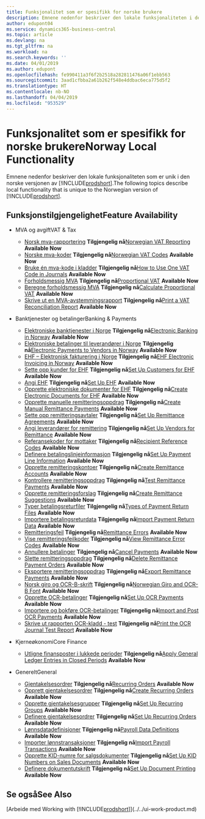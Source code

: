 ```yaml
---
title: Funksjonalitet som er spesifikk for norske brukere
description: Emnene nedenfor beskriver den lokale funksjonaliteten i den norske versjonen av Business Central.
author: edupont04
ms.service: dynamics365-business-central
ms.topic: article
ms.devlang: na
ms.tgt_pltfrm: na
ms.workload: na
ms.search.keywords: ''
ms.date: 04/01/2019
ms.author: edupont
ms.openlocfilehash: fe990411a3f6f2b2518a282811476a06f1ebb563
ms.sourcegitcommit: 3aad1cfbba2a61b262f548e4ddbac6eca775d5f2
ms.translationtype: HT
ms.contentlocale: nb-NO
ms.lasthandoff: 04/04/2019
ms.locfileid: "953529"
---
```

# <a name="norway-local-functionality"></a><span data-ttu-id="20b27-103">Funksjonalitet som er spesifikk for norske brukere</span><span class="sxs-lookup"><span data-stu-id="20b27-103">Norway Local Functionality</span></span>
<span data-ttu-id="20b27-104">Emnene nedenfor beskriver den lokale funksjonaliteten som er unik i den norske versjonen av [!INCLUDE[prodshort](../../includes/prodshort.md)].</span><span class="sxs-lookup"><span data-stu-id="20b27-104">The following topics describe local functionality that is unique to the Norwegian version of [!INCLUDE[prodshort](../../includes/prodshort.md)].</span></span>  

## <a name="feature-availability"></a><span data-ttu-id="20b27-105">Funksjonstilgjengelighet</span><span class="sxs-lookup"><span data-stu-id="20b27-105">Feature Availability</span></span>

* <span data-ttu-id="20b27-106">MVA og avgift</span><span class="sxs-lookup"><span data-stu-id="20b27-106">VAT & Tax</span></span>
    * <span data-ttu-id="20b27-107">[Norsk mva-rapportering](norwegian-vat-reporting.md) **Tilgjengelig nå**</span><span class="sxs-lookup"><span data-stu-id="20b27-107">[Norwegian VAT Reporting](norwegian-vat-reporting.md) **Available Now**</span></span>
    * <span data-ttu-id="20b27-108">[Norske mva-koder](norwegian-vat-codes.md) **Tilgjengelig nå**</span><span class="sxs-lookup"><span data-stu-id="20b27-108">[Norwegian VAT Codes](norwegian-vat-codes.md) **Available Now**</span></span>  
    * <span data-ttu-id="20b27-109">[Bruke én mva-kode i kladder](how-to-use-one-vat-code-in-journals.md) **Tilgjengelig nå**</span><span class="sxs-lookup"><span data-stu-id="20b27-109">[How to Use One VAT Code in Journals](how-to-use-one-vat-code-in-journals.md) **Available Now**</span></span>
    * <span data-ttu-id="20b27-110">[Forholdsmessig MVA](proportional-vat.md) **Tilgjengelig nå**</span><span class="sxs-lookup"><span data-stu-id="20b27-110">[Proportional VAT](proportional-vat.md) **Available Now**</span></span>
    * <span data-ttu-id="20b27-111">[Beregne forholdsmessig MVA](how-to-calculate-proportional-vat.md) **Tilgjengelig nå**</span><span class="sxs-lookup"><span data-stu-id="20b27-111">[Calculate Proportional VAT](how-to-calculate-proportional-vat.md) **Available Now**</span></span>
    * <span data-ttu-id="20b27-112">[Skrive ut en MVA-avstemmingsrapport](how-to-print-a-vat-reconciliation-report.md) **Tilgjengelig nå**</span><span class="sxs-lookup"><span data-stu-id="20b27-112">[Print a VAT Reconciliation Report](how-to-print-a-vat-reconciliation-report.md) **Available Now**</span></span>

* <span data-ttu-id="20b27-113">Banktjenester og betalinger</span><span class="sxs-lookup"><span data-stu-id="20b27-113">Banking & Payments</span></span>
    * <span data-ttu-id="20b27-114">[Elektroniske banktjenester i Norge](electronic-banking-in-norway.md) **Tilgjengelig nå**</span><span class="sxs-lookup"><span data-stu-id="20b27-114">[Electronic Banking in Norway](electronic-banking-in-norway.md) **Available Now**</span></span>
    * <span data-ttu-id="20b27-115">[Elektroniske betalinger til leverandører i Norge](electronic-payments-to-vendors-in-norway.md) **Tilgjengelig nå**</span><span class="sxs-lookup"><span data-stu-id="20b27-115">[Electronic Payments to Vendors in Norway](electronic-payments-to-vendors-in-norway.md) **Available Now**</span></span>
    * <span data-ttu-id="20b27-116">[EHF – Elektronisk fakturering i Norge](ehf-electronic-invoicing-in-norway.md) **Tilgjengelig nå**</span><span class="sxs-lookup"><span data-stu-id="20b27-116">[EHF Electronic Invoicing in Norway](ehf-electronic-invoicing-in-norway.md) **Available Now**</span></span>
    * <span data-ttu-id="20b27-117">[Sette opp kunder for EHF](how-to-set-up-customers-for-ehf.md) **Tilgjengelig nå**</span><span class="sxs-lookup"><span data-stu-id="20b27-117">[Set Up Customers for EHF](how-to-set-up-customers-for-ehf.md) **Available Now**</span></span>  
    * <span data-ttu-id="20b27-118">[Angi EHF](how-to-set-up-ehf.md) **Tilgjengelig nå**</span><span class="sxs-lookup"><span data-stu-id="20b27-118">[Set Up EHF](how-to-set-up-ehf.md) **Available Now**</span></span>
    * <span data-ttu-id="20b27-119">[Opprette elektroniske dokumenter for EHF](how-to-create-electronic-documents-for-ehf.md) **Tilgjengelig nå**</span><span class="sxs-lookup"><span data-stu-id="20b27-119">[Create Electronic Documents for EHF](how-to-create-electronic-documents-for-ehf.md) **Available Now**</span></span>
    * <span data-ttu-id="20b27-120">[Opprette manuelle remitteringsoppdrag](how-to-create-manual-remittance-payments.md) **Tilgjengelig nå**</span><span class="sxs-lookup"><span data-stu-id="20b27-120">[Create Manual Remittance Payments](how-to-create-manual-remittance-payments.md) **Available Now**</span></span>  
    * <span data-ttu-id="20b27-121">[Sette opp remitteringsavtaler](how-to-set-up-remittance-agreements.md) **Tilgjengelig nå**</span><span class="sxs-lookup"><span data-stu-id="20b27-121">[Set Up Remittance Agreements](how-to-set-up-remittance-agreements.md) **Available Now**</span></span>  
    * <span data-ttu-id="20b27-122">[Angi leverandører for remittering](how-to-set-up-vendors-for-remittance.md) **Tilgjengelig nå**</span><span class="sxs-lookup"><span data-stu-id="20b27-122">[Set Up Vendors for Remittance](how-to-set-up-vendors-for-remittance.md) **Available Now**</span></span>
    * <span data-ttu-id="20b27-123">[Referansekoder for mottaker](recipient-reference-codes.md) **Tilgjengelig nå**</span><span class="sxs-lookup"><span data-stu-id="20b27-123">[Recipient Reference Codes](recipient-reference-codes.md) **Available Now**</span></span>
    * <span data-ttu-id="20b27-124">[Definere betalingslinjeinformasjon](how-to-set-up-payment-line-information.md) **Tilgjengelig nå**</span><span class="sxs-lookup"><span data-stu-id="20b27-124">[Set Up Payment Line Information](how-to-set-up-payment-line-information.md) **Available Now**</span></span>  
    * <span data-ttu-id="20b27-125">[Opprette remitteringskontoer](how-to-create-remittance-accounts.md) **Tilgjengelig nå**</span><span class="sxs-lookup"><span data-stu-id="20b27-125">[Create Remittance Accounts](how-to-create-remittance-accounts.md) **Available Now**</span></span>  
    * <span data-ttu-id="20b27-126">[Kontrollere remitteringsoppdrag](how-to-test-remittance-payments.md) **Tilgjengelig nå**</span><span class="sxs-lookup"><span data-stu-id="20b27-126">[Test Remittance Payments](how-to-test-remittance-payments.md) **Available Now**</span></span>
    * <span data-ttu-id="20b27-127">[Opprette remitteringsforslag](how-to-create-remittance-suggestions.md) **Tilgjengelig nå**</span><span class="sxs-lookup"><span data-stu-id="20b27-127">[Create Remittance Suggestions](how-to-create-remittance-suggestions.md) **Available Now**</span></span>
    * <span data-ttu-id="20b27-128">[Typer betalingsreturfiler](types-of-payment-returns-files.md) **Tilgjengelig nå**</span><span class="sxs-lookup"><span data-stu-id="20b27-128">[Types of Payment Return Files](types-of-payment-returns-files.md) **Available Now**</span></span>
    * <span data-ttu-id="20b27-129">[Importere betalingsreturdata](how-to-import-payment-return-data.md) **Tilgjengelig nå**</span><span class="sxs-lookup"><span data-stu-id="20b27-129">[Import Payment Return Data](how-to-import-payment-return-data.md) **Available Now**</span></span>
    * <span data-ttu-id="20b27-130">[Remitteringsfeil](remittance-errors.md) **Tilgjengelig nå**</span><span class="sxs-lookup"><span data-stu-id="20b27-130">[Remittance Errors](remittance-errors.md) **Available Now**</span></span>
    * <span data-ttu-id="20b27-131">[Vise remitteringsfeilkoder](how-to-view-remittance-error-codes.md) **Tilgjengelig nå**</span><span class="sxs-lookup"><span data-stu-id="20b27-131">[View Remittance Error Codes](how-to-view-remittance-error-codes.md) **Available Now**</span></span>
    * <span data-ttu-id="20b27-132">[Annullere betalinger](how-to-cancel-payments.md) **Tilgjengelig nå**</span><span class="sxs-lookup"><span data-stu-id="20b27-132">[Cancel Payments](how-to-cancel-payments.md) **Available Now**</span></span>  
    * <span data-ttu-id="20b27-133">[Slette remitteringsoppdrag](how-to-delete-remittance-payment-orders.md) **Tilgjengelig nå**</span><span class="sxs-lookup"><span data-stu-id="20b27-133">[Delete Remittance Payment Orders](how-to-delete-remittance-payment-orders.md) **Available Now**</span></span>  
    * <span data-ttu-id="20b27-134">[Eksportere remitteringsoppdrag](how-to-export-remittance-payments.md) **Tilgjengelig nå**</span><span class="sxs-lookup"><span data-stu-id="20b27-134">[Export Remittance Payments](how-to-export-remittance-payments.md) **Available Now**</span></span>
    * <span data-ttu-id="20b27-135">[Norsk giro og OCR-B-skrift](norwegian-giro-and-ocr-b-font.md) **Tilgjengelig nå**</span><span class="sxs-lookup"><span data-stu-id="20b27-135">[Norwegian Giro and OCR-B Font](norwegian-giro-and-ocr-b-font.md) **Available Now**</span></span>
    * <span data-ttu-id="20b27-136">[Opprette OCR-betalinger](how-to-set-up-ocr-payments.md) **Tilgjengelig nå**</span><span class="sxs-lookup"><span data-stu-id="20b27-136">[Set Up OCR Payments](how-to-set-up-ocr-payments.md) **Available Now**</span></span>
    * <span data-ttu-id="20b27-137">[Importere og bokføre OCR-betalinger](how-to-import-and-post-ocr-payments.md) **Tilgjengelig nå**</span><span class="sxs-lookup"><span data-stu-id="20b27-137">[Import and Post OCR Payments](how-to-import-and-post-ocr-payments.md) **Available Now**</span></span>
    * <span data-ttu-id="20b27-138">[Skrive ut rapporten OCR-kladd - test](how-to-print-the-ocr-journal-test-report.md) **Tilgjengelig nå**</span><span class="sxs-lookup"><span data-stu-id="20b27-138">[Print the OCR Journal Test Report](how-to-print-the-ocr-journal-test-report.md) **Available Now**</span></span>  

* <span data-ttu-id="20b27-139">Kjerneøkonomi</span><span class="sxs-lookup"><span data-stu-id="20b27-139">Core Finance</span></span>    
    * <span data-ttu-id="20b27-140">[Utligne finansposter i lukkede perioder](how-to-apply-general-ledger-entries-in-closed-periods.md) **Tilgjengelig nå**</span><span class="sxs-lookup"><span data-stu-id="20b27-140">[Apply General Ledger Entries in Closed Periods](how-to-apply-general-ledger-entries-in-closed-periods.md) **Available Now**</span></span>  

* <span data-ttu-id="20b27-141">Generelt</span><span class="sxs-lookup"><span data-stu-id="20b27-141">General</span></span>
    * <span data-ttu-id="20b27-142">[Gjentakelsesordrer](recurring-orders.md) **Tilgjengelig nå**</span><span class="sxs-lookup"><span data-stu-id="20b27-142">[Recurring Orders](recurring-orders.md) **Available Now**</span></span>  
    * <span data-ttu-id="20b27-143">[Opprett gjentakelsesordrer](how-to-create-recurring-orders.md) **Tilgjengelig nå**</span><span class="sxs-lookup"><span data-stu-id="20b27-143">[Create Recurring Orders](how-to-create-recurring-orders.md) **Available Now**</span></span>
    * <span data-ttu-id="20b27-144">[Opprette gjentakelsesgrupper](how-to-set-up-recurring-groups.md) **Tilgjengelig nå**</span><span class="sxs-lookup"><span data-stu-id="20b27-144">[Set Up Recurring Groups](how-to-set-up-recurring-groups.md) **Available Now**</span></span>  
    * <span data-ttu-id="20b27-145">[Definere gjentakelsesordrer](how-to-set-up-recurring-orders.md) **Tilgjengelig nå**</span><span class="sxs-lookup"><span data-stu-id="20b27-145">[Set Up Recurring Orders](how-to-set-up-recurring-orders.md) **Available Now**</span></span>
    * <span data-ttu-id="20b27-146">[Lønnsdatadefinisjoner](ui-extensions-payroll-data-definitions-no.md) **Tilgjengelig nå**</span><span class="sxs-lookup"><span data-stu-id="20b27-146">[Payroll Data Definitions](ui-extensions-payroll-data-definitions-no.md) **Available Now**</span></span>
    * <span data-ttu-id="20b27-147">[Importer lønnstransaksjoner](how-to-import-payroll-transactions.md) **Tilgjengelig nå**</span><span class="sxs-lookup"><span data-stu-id="20b27-147">[Import Payroll Transactions](how-to-import-payroll-transactions.md) **Available Now**</span></span>
    * <span data-ttu-id="20b27-148">[Opprette KID-numre for salgsdokumenter](how-to-set-up-kid-numbers-on-sales-documents.md) **Tilgjengelig nå**</span><span class="sxs-lookup"><span data-stu-id="20b27-148">[Set Up KID Numbers on Sales Documents](how-to-set-up-kid-numbers-on-sales-documents.md) **Available Now**</span></span>
    * <span data-ttu-id="20b27-149">[Definere dokumentutskrift](how-to-set-up-document-printing.md) **Tilgjengelig nå**</span><span class="sxs-lookup"><span data-stu-id="20b27-149">[Set Up Document Printing](how-to-set-up-document-printing.md) **Available Now**</span></span>

<!--
  [Apply General Ledger Entries in Closed Periods](how-to-apply-general-ledger-entries-in-closed-periods.md)  

  [EHF Electronic Invoicing in Norway](ehf-electronic-invoicing-in-norway.md)  
  [Electronic Banking in Norway](electronic-banking-in-norway.md)  
  [Electronic Payments to Vendors in Norway](electronic-payments-to-vendors-in-norway.md)  
  [Norwegian Sales Documents](norwegian-sales-documents.md)  
  [Norwegian VAT Reporting](norwegian-vat-reporting.md)  
 [Recurring Orders](recurring-orders.md)  
 -->

## <a name="see-also"></a><span data-ttu-id="20b27-150">Se også</span><span class="sxs-lookup"><span data-stu-id="20b27-150">See Also</span></span>
[<span data-ttu-id="20b27-151">Arbeide med </span><span class="sxs-lookup"><span data-stu-id="20b27-151">Working with</span></span> [!INCLUDE[prodshort](../../includes/prodshort.md)]](../../ui-work-product.md)    
